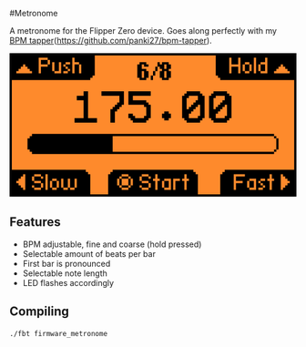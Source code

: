 #Metronome

A metronome for the Flipper Zero device. Goes along perfectly with my [BPM tapper](https://github.com/panki27/bpm-tapper)(https://github.com/panki27/bpm-tapper).

![screenshot](img/screenshot.png)

## Features

- BPM adjustable, fine and coarse (hold pressed)
- Selectable amount of beats per bar
- First bar is pronounced
- Selectable note length
- LED flashes accordingly

## Compiling

```
./fbt firmware_metronome
```
